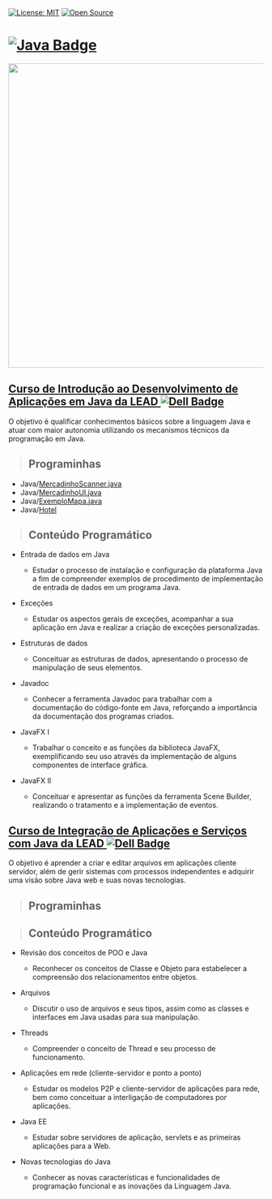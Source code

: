 [![License: MIT](https://img.shields.io/badge/License-MIT-yellow.svg)](https://opensource.org/licenses/MIT)
[![Open Source](https://badges.frapsoft.com/os/v1/open-source.svg?v=103)](https://opensource.org/)

# **[![Java Badge](https://img.shields.io/badge/Java-ED8B00?style=flat-square&logo=java&logoColor=white&link=https://www.java.com/)](https://www.java.com/)**

[<img src="https://cdn.leadfortaleza.com.br/portal/dal/gallery/introducao-desenvolvimento-%20aplica%C3%A7%CE%A3es-java.svg" width="700" height="600" />](https://leadfortaleza.com.br/dal/courses/introducao-desenvolvimento-aplicacoes-java)

## [**Curso de Introdução ao Desenvolvimento de Aplicações em Java da LEAD ![Dell Badge](https://img.shields.io/badge/Dell-007DB8?style=flat-square&logo=Dell&logoColor=white)**](https://leadfortaleza.com.br/dal/courses/introducao-desenvolvimento-aplicacoes-java)

O objetivo é qualificar conhecimentos básicos sobre a linguagem Java e atuar com maior autonomia utilizando os mecanismos técnicos da programação em Java.

> ## Programinhas

* Java/[MercadinhoScanner.java](https://github.com/JonatasFontele/introducao-ao-desenvolvimento-de-aplicacoes-em-java-lead-dell/blob/main/Java/MercadinhoScanner.java)
* Java/[MercadinhoUI.java](https://github.com/JonatasFontele/introducao-ao-desenvolvimento-de-aplicacoes-em-java-lead-dell/blob/main/Java/MercadinhoUI.java)
* Java/[ExemploMapa.java](https://github.com/JonatasFontele/introducao-ao-desenvolvimento-de-aplicacoes-em-java-lead-dell/blob/main/Java/ExemploMapa.java)
* Java/[Hotel](https://github.com/JonatasFontele/introducao-ao-desenvolvimento-de-aplicacoes-em-java-lead-dell/tree/main/Java/Hotel)

> ## Conteúdo Programático

* Entrada de dados em Java
  * Estudar o processo de instalação e configuração da plataforma Java a fim de compreender exemplos de procedimento de implementação de entrada de dados em um programa Java.

* Exceções
  * Estudar os aspectos gerais de exceções, acompanhar a sua aplicação em Java e realizar a criação de exceções personalizadas.

* Estruturas de dados
  * Conceituar as estruturas de dados, apresentando o processo de manipulação de seus elementos.

* Javadoc
  * Conhecer a ferramenta Javadoc para trabalhar com a documentação do código-fonte em Java, reforçando a importância da documentação dos programas criados.

* JavaFX I
  * Trabalhar o conceito e as funções da biblioteca JavaFX, exemplificando seu uso através da implementação de alguns componentes de interface gráfica.

* JavaFX II
  * Conceituar e apresentar as funções da ferramenta Scene Builder, realizando o tratamento e a implementação de eventos.

## [**Curso de Integração de Aplicações e Serviços com Java da LEAD ![Dell Badge](https://img.shields.io/badge/Dell-007DB8?style=flat-square&logo=Dell&logoColor=white)**](https://leadfortaleza.com.br/dal/courses/integracao-aplicacoes-servicos-java)

O objetivo é aprender a criar e editar arquivos em aplicações cliente servidor, além de gerir sistemas com processos independentes e adquirir uma visão sobre Java web e suas novas tecnologias.

> ## Programinhas

> ## Conteúdo Programático

* Revisão dos conceitos de POO e Java
  * Reconhecer os conceitos de Classe e Objeto para estabelecer a compreensão dos relacionamentos entre objetos.

* Arquivos
  * Discutir o uso de arquivos e seus tipos, assim como as classes e interfaces em Java usadas para sua manipulação.

* Threads
  * Compreender o conceito de Thread e seu processo de funcionamento.

* Aplicações em rede (cliente-servidor e ponto a ponto)
  * Estudar os modelos P2P e cliente-servidor de aplicações para rede, bem como conceituar a interligação de computadores por aplicações.

* Java EE
  * Estudar sobre servidores de aplicação, servlets e as primeiras aplicações para a Web.

* Novas tecnologias do Java
  * Conhecer as novas características e funcionalidades de programação funcional e as inovações da Linguagem Java.
